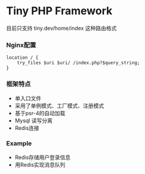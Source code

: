 # Tiny PHP Framework

目前只支持 tiny.dev/home/index 这种路由格式
### Nginx配置
    location / {
        try_files $uri $uri/ /index.php?$query_string;
    }

### 框架特点
- 单入口文件
- 采用了单例模式、工厂模式、注册模式
- 基于psr-4的自动加载
- Mysql 读写分离 
- Redis连接

### Example
- Redis存储用户登录信息
- 用Redis实现消息队列



